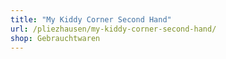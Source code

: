 ```yaml
---
title: "My Kiddy Corner Second Hand"
url: /pliezhausen/my-kiddy-corner-second-hand/
shop: Gebrauchtwaren
---
```

